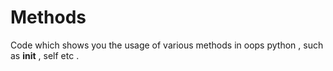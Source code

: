 # Methods
Code which shows you the usage of various methods in oops python , such as __init__ , self etc .
